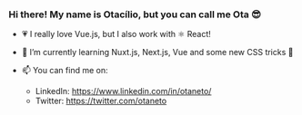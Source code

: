 ### Hi there! My name is Otacílio, but you can call me Ota 😎

- 💗 I really love Vue.js, but I also work with ⚛ React!

- 🌱 I’m currently learning Nuxt.js, Next.js, Vue and some new CSS tricks 🎩

- 📫 You can find me on:
  - LinkedIn: https://www.linkedin.com/in/otaneto/
  - Twitter: https://twitter.com/otaneto

